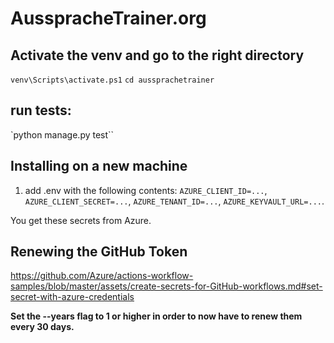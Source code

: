 # AusspracheTrainer.org

## Activate the venv and go to the right directory
`venv\Scripts\activate.ps1`
`cd aussprachetrainer`

## run tests:
`python manage.py test``

## Installing on a new machine
1. add .env with the following contents:
`AZURE_CLIENT_ID=...`, `AZURE_CLIENT_SECRET=...`, `AZURE_TENANT_ID=...`, `AZURE_KEYVAULT_URL=...`.

You get these secrets from Azure.



## Renewing the GitHub Token
https://github.com/Azure/actions-workflow-samples/blob/master/assets/create-secrets-for-GitHub-workflows.md#set-secret-with-azure-credentials

**Set the --years flag to 1 or higher in order to now have to renew them every 30 days.**